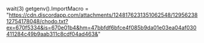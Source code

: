 wait(3)
getgenv().ImportMacro = "https://cdn.discordapp.com/attachments/1248176231351062548/1295623812754178048/chodo.txt?ex=670f5334&is=670e01b4&hm=47bbfdf6bfce4f085b9da01e03ea04af030411284c49b9aab311c8cdf04ad463&"
